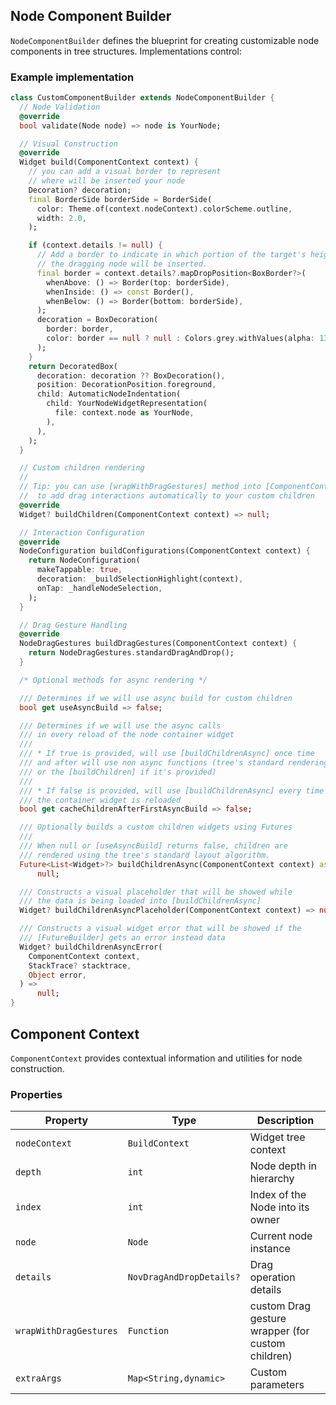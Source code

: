 ## Node Component Builder

`NodeComponentBuilder` defines the blueprint for creating customizable node components in tree structures. Implementations control:

### Example implementation 

```dart
class CustomComponentBuilder extends NodeComponentBuilder {
  // Node Validation
  @override
  bool validate(Node node) => node is YourNode;

  // Visual Construction
  @override
  Widget build(ComponentContext context) {
    // you can add a visual border to represent
    // where will be inserted your node
    Decoration? decoration;
    final BorderSide borderSide = BorderSide(
      color: Theme.of(context.nodeContext).colorScheme.outline,
      width: 2.0,
    );

    if (context.details != null) {
      // Add a border to indicate in which portion of the target's height
      // the dragging node will be inserted.
      final border = context.details?.mapDropPosition<BoxBorder?>(
        whenAbove: () => Border(top: borderSide),
        whenInside: () => const Border(),
        whenBelow: () => Border(bottom: borderSide),
      );
      decoration = BoxDecoration(
        border: border,
        color: border == null ? null : Colors.grey.withValues(alpha: 130),
      );
    }
    return DecoratedBox(
      decoration: decoration ?? BoxDecoration(),
      position: DecorationPosition.foreground,
      child: AutomaticNodeIndentation(
        child: YourNodeWidgetRepresentation(
          file: context.node as YourNode,
        ),
      ),
    );
  }

  // Custom children rendering
  //
  // Tip: you can use [wrapWithDragGestures] method into [ComponentContext] 
  //  to add drag interactions automatically to your custom children
  @override
  Widget? buildChildren(ComponentContext context) => null;

  // Interaction Configuration
  @override
  NodeConfiguration buildConfigurations(ComponentContext context) {
    return NodeConfiguration(
      makeTappable: true,
      decoration: _buildSelectionHighlight(context),
      onTap: _handleNodeSelection,
    );
  }

  // Drag Gesture Handling
  @override
  NodeDragGestures buildDragGestures(ComponentContext context) {
    return NodeDragGestures.standardDragAndDrop();
  }

  /* Optional methods for async rendering */

  /// Determines if we will use async build for custom children
  bool get useAsyncBuild => false;

  /// Determines if we will use the async calls
  /// in every reload of the node container widget
  ///
  /// * If true is provided, will use [buildChildrenAsync] once time
  /// and after will use non async functions (tree's standard rendering
  /// or the [buildChildren] if it's provided)
  ///
  /// * If false is provided, will use [buildChildrenAsync] every time
  /// the container widget is reloaded
  bool get cacheChildrenAfterFirstAsyncBuild => false;

  /// Optionally builds a custom children widgets using Futures
  ///
  /// When null or [useAsyncBuild] returns false, children are
  /// rendered using the tree's standard layout algorithm.
  Future<List<Widget>?> buildChildrenAsync(ComponentContext context) async =>
      null;

  /// Constructs a visual placeholder that will be showed while
  /// the data is being loaded into [buildChildrenAsync]
  Widget? buildChildrenAsyncPlaceholder(ComponentContext context) => null;

  /// Constructs a visual widget error that will be showed if the
  /// [FutureBuilder] gets an error instead data
  Widget? buildChildrenAsyncError(
    ComponentContext context,
    StackTrace? stacktrace,
    Object error,
  ) =>
      null;
}
```

## Component Context

`ComponentContext` provides contextual information and utilities for node construction.

### Properties

| Property | Type | Description |
|----------|------|-------------|
| `nodeContext` | `BuildContext` | Widget tree context |
| `depth` | `int` | Node depth in hierarchy |
| `index` | `int` | Index of the Node into its owner |
| `node` | `Node` | Current node instance |
| `details` | `NovDragAndDropDetails?` | Drag operation details |
| `wrapWithDragGestures` | `Function` | custom Drag gesture wrapper (for custom children) |
| `extraArgs` | `Map<String,dynamic>` | Custom parameters |
